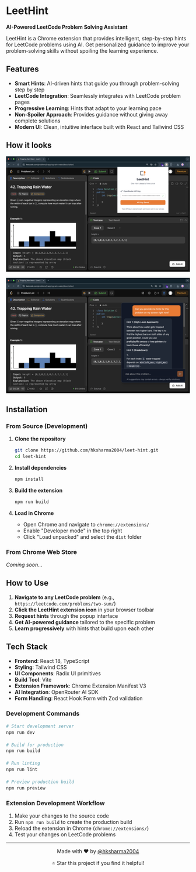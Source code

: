 # LeetHint

**AI-Powered LeetCode Problem Solving Assistant**

LeetHint is a Chrome extension that provides intelligent, step-by-step hints for LeetCode problems using AI. Get personalized guidance to improve your problem-solving skills without spoiling the learning experience.

## Features

- **Smart Hints**: AI-driven hints that guide you through problem-solving step by step
- **LeetCode Integration**: Seamlessly integrates with LeetCode problem pages
- **Progressive Learning**: Hints that adapt to your learning pace
- **Non-Spoiler Approach**: Provides guidance without giving away complete solutions
- **Modern UI**: Clean, intuitive interface built with React and Tailwind CSS

## How it looks


![Extension popup interface](public/assets/photo1.png)


![LeetHint in action on a LeetCode problem page](public/assets/photo2.png)


## Installation

### From Source (Development)

1. **Clone the repository**
   ```bash
   git clone https://github.com/hksharma2004/leet-hint.git
   cd leet-hint
   ```

2. **Install dependencies**
   ```bash
   npm install
   ```

3. **Build the extension**
   ```bash
   npm run build
   ```

4. **Load in Chrome**
   - Open Chrome and navigate to `chrome://extensions/`
   - Enable "Developer mode" in the top right
   - Click "Load unpacked" and select the `dist` folder

### From Chrome Web Store
*Coming soon...*

## How to Use

1. **Navigate to any LeetCode problem** (e.g., `https://leetcode.com/problems/two-sum/`)
2. **Click the LeetHint extension icon** in your browser toolbar
3. **Request hints** through the popup interface
4. **Get AI-powered guidance** tailored to the specific problem
5. **Learn progressively** with hints that build upon each other

## Tech Stack

- **Frontend**: React 18, TypeScript
- **Styling**: Tailwind CSS
- **UI Components**: Radix UI primitives
- **Build Tool**: Vite
- **Extension Framework**: Chrome Extension Manifest V3
- **AI Integration**: OpenRouter AI SDK
- **Form Handling**: React Hook Form with Zod validation


### Development Commands

```bash
# Start development server
npm run dev

# Build for production
npm run build

# Run linting
npm run lint

# Preview production build
npm run preview
```

### Extension Development Workflow

1. Make your changes to the source code
2. Run `npm run build` to create the production build
3. Reload the extension in Chrome (`chrome://extensions/`)
4. Test your changes on LeetCode problems

---

<div align="center">
  <p>Made with ❤️ by <a href="https://github.com/hksharma2004">@hksharma2004</a></p>
  <p>⭐ Star this project if you find it helpful!</p>
</div>

